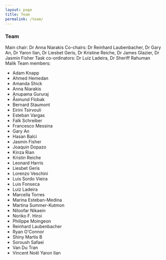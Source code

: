 ```yaml
---
layout: page
title: Team
permalink: /team/
---
```


### Team
Main chair: Dr Anna Niarakis
Co-chairs: Dr Reinhard Laubenbacher, Dr Gary An, Dr Yaron Ilan, Dr Liesbet Geris, Dr Kristine Reiche, Dr James Glazier, Dr Jasmin Fisher
Task co-ordinators: Dr Luiz Ladeira, Dr Sheriff Rahuman Malik 
Team members: 
- Adam Knapp
- Ahmed Hemedan
- Amanda Shick
- Anna Niarakis
- Anupama Gururaj
- Åsmund Flobak
- Bernard Staumont
- Eirini Tsirvouli
- Esteban Vargas
- Falk Schreiber
- Francesco Messina
- Gary An
- Hasan Balci
- Jasmin Fisher
- Joaquin Dopazo
- Kinza Rian
- Kristin Reiche
- Leonard Harris
- Liesbet Geris
- Lorenzo Veschini
- Luis Sordo Vieira
- Luis Fonseca
- Luiz Ladeira
- Marcella Torres
- Marina Esteban-Medina
- Martina Summer-Kutmon
- Niloofar Nikaein
- Noriko F. Hiroi
- Philippe Moingeon
- Reinhard Laubenbacher
- Ryan O'Connor
- Shiny Martis B
- Soroush Safaei
- Van Du Tran
- Vincent Noël
Yaron Ilan
